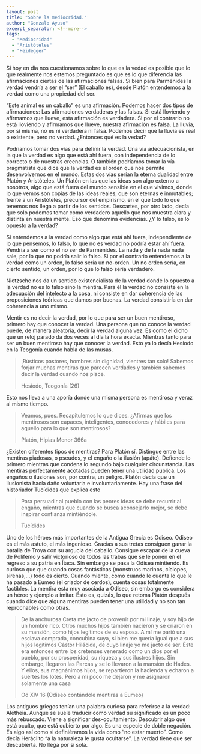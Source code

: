 ```yaml
---
layout: post
title: "Sobre la mediocridad."
author: "Gonzalo Ayuso"
excerpt_separator: <!--more-->
tags: 
  - "Mediocridad"
  - "Aristóteles"
  - "Heidegger"
---
```

Si hoy en día nos cuestionamos sobre lo que es la vedad es posible que lo que realmente nos estemos preguntado es que es lo que diferencia las afirmaciones ciertas de las afirmaciones falsas. Si bien para Parménides la verdad vendría a ser el “ser” (El caballo es), desde Platón entendemos a la verdad como una propiedad del ser. 
<!--more-->
“Este animal es un caballo” es una afirmación. Podemos hacer dos tipos de afirmaciones: Las afirmaciones verdaderas y las falsas. Si está lloviendo y afirmamos que llueve, esta afirmación es verdadera. Si por el contrario no está lloviendo  y afirmamos que llueve, nuestra afirmación es falsa. La lluvia, por sí misma, no es ni verdadera ni falsa. Podemos decir que la lluvia es real o existente, pero no verdad. ¿Entonces qué es la vedad?

Podríamos tomar dos vías para definir la verdad. Una vía adecuacionista, en la que la verdad es algo que está ahí fuera, con independencia de lo correcto o de nuestras creencias. O también podríamos tomar la vía pragmatista que dice que la verdad es el orden que nos permite desenvolvernos en el mundo. Estas dos vías serían la eterna dualidad entre Platón y Aristóteles. Un Platón en las que las ideas son algo externo a nosotros, algo que está fuera del mundo sensible en el que vivimos, donde lo que vemos son copias de las ideas reales, que son eternas e inmutables; frente a un Aristóteles, precursor del empirismo, en el que todo lo que tenemos nos llega a partir de los sentidos. Descartes, por otro lado, decía que solo podemos tomar como verdadero aquello que nos muestra clara y distinta en nuestra mente. Eso que denomina evidencias. ¿Y lo falso, es lo opuesto a la verdad?

Si entendemos a la verdad como algo que está ahí fuera, independiente de lo que pensemos, lo falso, lo que no es verdad no podría estar ahí fuera. Vendría a ser como el no ser de Parménides. La nada y de la nada nada sale, por lo que no podría salir lo falso. Si por el contrario entendemos a la verdad como un orden, lo falso sería un no-orden. Un no orden sería, en cierto sentido, un orden, por lo que lo falso sería verdadero. 

Nietzsche nos da un sentido existencialista de la verdad donde lo opuesto a la verdad no es lo falso sino la mentira. Para él la verdad no consiste en la adecuación del intelecto a la cosa, ni consiste en dar coherencia de las proposiciones teóricas que damos por buenas. La verdad consistiría en dar coherencia a uno mismo.

Mentir es no decir la verdad, por lo que para ser un buen mentiroso, primero hay que conocer la verdad. Una persona que no conoce la verdad puede, de manera aleatoria, decir la verdad alguna vez. Es como el dicho que un reloj parado da dos veces al día la hora exacta. Mientras tanto para ser un buen mentiroso hay que conocer la verdad. Esto ya lo decía Hesíodo en la Teogonía cuando habla de las musas.

> ¡Rústicos pastores, hombres sin dignidad, vientres tan solo! Sabemos forjar muchas mentiras que parecen verdades y también sabemos decir la verdad cuando nos place.
>
> Hesíodo, Teogonía (26)


Esto nos lleva a una aporía donde una misma persona es mentirosa y veraz al mismo tiempo.

> Veamos, pues. Recapitulemos lo que dices. ¿Afirmas que los mentirosos son capaces, inteligentes, conocedores y hábiles para aquello para lo que son mentirosos?
> 
> Platón, Hipias Menor 366a

¿Existen diferentes tipos de mentiras? Para Platón sí. Distingue entre las mentiras piadosas, o pseudos, y el engaño o la ilusión (apáte). Defiende lo primero mientras que condena lo segundo bajo cualquier circunstancia. Las mentiras perfectamente acotadas pueden tener una utilidad pública. Los engaños o ilusiones son, por contra, un peligro. Platón decía que un ilusionista hacía daño voluntaria e involuntariamente. Hay una frase del historiador Tucídides que explica esto 

> Para persuadir al pueblo con las peores ideas se debe recurrir al engaño, mientras que cuando se busca aconsejarlo mejor, se debe inspirar confianza mintiéndole.
> 
> Tucídides

Uno de los héroes más importantes de la Antigua Grecia es Odiseo. Odiseo es el más astuto, el más ingenioso. Gracias a sus tretas consiguen ganar la batalla de Troya con su argucia del caballo. Consigue escapar de la cueva de Polifemo y salir victorioso de todos las trabas que se le ponen en el regreso a su patria en Ítaca. Sin embargo se pasa la Odisea mintiendo. Es curioso que que cuando cosas fantásticas (monstruos marinos, cíclopes, sirenas,…) todo es cierto. Cuando miente, como cuando le cuenta lo que le ha pasado a Eumeo (el criador de cerdos), cuenta cosas totalmente factibles. La mentira esta muy asociada a Odiseo, sin embargo es considera un héroe y ejemplo a imitar. Esto es, quizás, lo que retoma Platón después cuando dice que alguna mentiras pueden tener una utilidad y no son tan reprochables como otras.

> De la anchurosa Creta me jacto de provenir por mi linaje, y soy hijo de un hombre rico. Otros muchos hijos también nacieron y se criaron en su mansión, como hijos legítimos de su esposa. A mí me parió una esclava comprada, concubina suya, si bien me quería igual que a sus hijos legítimos Cástor Hilácida, de cuyo linaje yo me jacto de ser. Éste era entonces entre los cretenses venerado como un dios por el pueblo, por su prosperidad, su riqueza y sus ilustres hijos. Sin embargo, llegaron las Parcas y se lo llevaron a la mansión de Hades. Y ellos, sus magnánimos hijos, se repartieron la hacienda y echaron a suertes los lotes. Pero a mí poco me dejaron y me asignaron solamente una casa
> 
> Od XIV 16 (Odiseo contándole mentiras a Eumeo)

Los antiguos griegos  tenían una palabra curiosa para referirse a la verdad: Alétheia. Aunque se suele traducir como verdad su significado es un poco más rebuscado. Viene a significar des-ocultamiento. Descubrir algo que está oculto, que está cubierto por algo. Es una especie de doble negación. Es algo así como si definiéramos la vida como “no estar muerto”. Como decía Heráclito “a la naturaleza le gusta ocultarse”. La verdad tiene que ser descubierta. No llega por sí sola.